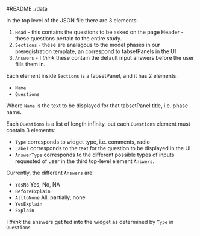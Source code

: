 #README ./data

In the top level of the JSON file there are 3 elements:

1. `Head` - this contains the questions to be asked on the page Header - these questions pertain to the entire study.
2. `Sections` - these are analagous to the model phases in our preregistration template, an correspond to tabsetPanels in the UI.
3. `Answers` - I *think* these contain the default input answers before the user fills them in.

Each element inside `Sections` is a tabsetPanel, and it has 2 elements:
- `Name`
- `Questions`

Where `Name` is the text to be displayed for that tabsetPanel title, i.e. phase name.

Each `Questions` is a list of length infinity, but each `Questions` element must contain 3 elements:

- `Type` corresponds to widget type, i.e. comments, radio
- `Label` corresponds to the text for the question to be displayed in the UI
- `AnswerType` corresponds to the different possible types of inputs requested of user in the third top-level element `Answers`.


Currently, the different `Answers` are:

- `YesNo` Yes, No, NA
- `BeforeExplain` 
- `AlltoNone` All, partially, none
- `YesExplain`
- `Explain`

I *think* the answers get fed into the widget as determined by `Type` in `Questions`